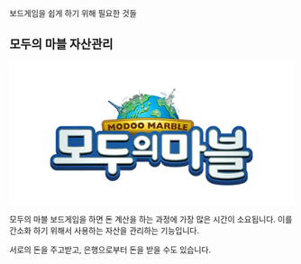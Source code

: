 보드게임을 쉽게 하기 위해 필요한 것들

## 모두의 마블 자산관리

![모두의마블](./public/modoo.png)

모두의 마블 보드게임을 하면 돈 계산을 하는 과정에 가장 많은 시간이 소요됩니다. 이를 간소화 하기 위해서 사용하는 자산을 관리하는 기능입니다.

서로의 돈을 주고받고, 은행으로부터 돈을 받을 수도 있습니다.

